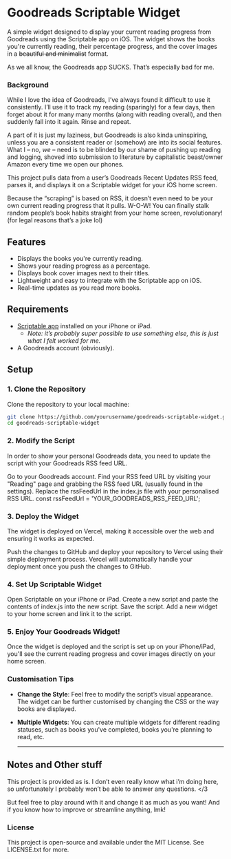 # Goodreads Scriptable Widget

A simple widget designed to display your current reading progress from Goodreads using the Scriptable app on iOS. The widget shows the books you're currently reading, their percentage progress, and the cover images in a ~~beautiful and minimalist~~ format.

As we all know, the Goodreads app SUCKS. That’s especially bad for me. 

### Background

While I love the idea of Goodreads, I’ve always found it difficult to use it consistently. I’ll use it to track my reading (sparingly) for a few days, then forget about it for many many months (along with reading overall), and then suddenly fall into it again. Rinse and repeat.

A part of it is just my laziness, but Goodreads is also kinda uninspiring, unless you are a consistent reader or (somehow) are into its social features. What I – no, *we* – need is to be blinded by our shame of pushing up reading and logging, shoved into submission to literature by capitalistic beast/owner Amazon every time we open our phones. 


This project pulls data from a user’s Goodreads Recent Updates RSS feed, parses it, and displays it on a Scriptable widget for your iOS home screen.

Because the “scraping” is based on RSS, it doesn’t even need to be your own current reading progress that it pulls. W-O-W! You can finally stalk random people’s book habits straight from your home screen, revolutionary! (for legal reasons that’s a joke lol)

## Features

- Displays the books you're currently reading.
- Shows your reading progress as a percentage.
- Displays book cover images next to their titles.
- Lightweight and easy to integrate with the Scriptable app on iOS.
- Real-time updates as you read more books.

## Requirements

- [Scriptable app](https://apps.apple.com/us/app/scriptable/id1405459188) installed on your iPhone or iPad.
	- *Note: it’s probably super possible to use something else, this is just what I felt worked for me.*
- A Goodreads account (obviously).
  
## Setup

### 1. Clone the Repository

Clone the repository to your local machine:

```bash
git clone https://github.com/yourusername/goodreads-scriptable-widget.git
cd goodreads-scriptable-widget
```

### 2. Modify the Script
In order to show your personal Goodreads data, you need to update the script with your Goodreads RSS feed URL.

Go to your Goodreads account.
Find your RSS feed URL by visiting your "Reading" page and grabbing the RSS feed URL (usually found in the settings).
Replace the rssFeedUrl in the index.js file with your personalised RSS URL.
const rssFeedUrl = 'YOUR_GOODREADS_RSS_FEED_URL';

### 3. Deploy the Widget
The widget is deployed on Vercel, making it accessible over the web and ensuring it works as expected.

Push the changes to GitHub and deploy your repository to Vercel using their simple deployment process. Vercel will automatically handle your deployment once you push the changes to GitHub.

### 4. Set Up Scriptable Widget
Open Scriptable on your iPhone or iPad.
Create a new script and paste the contents of index.js into the new script.
Save the script.
Add a new widget to your home screen and link it to the script.

### 5. Enjoy Your Goodreads Widget!
Once the widget is deployed and the script is set up on your iPhone/iPad, you'll see the current reading progress and cover images directly on your home screen.




### Customisation Tips

- **Change the Style**: Feel free to modify the script’s visual appearance. The widget can be further customised by changing the CSS or the way books are displayed.
- **Multiple Widgets**: You can create multiple widgets for different reading statuses, such as books you've completed, books you're planning to read, etc.
  
  ---

## Notes and Other stuff
This project is provided as is. I don’t even really know what i’m doing here, so unfortunately I probably won’t be able to answer any questions. </3

But feel free to play around with it and change it as much as you want! And if you know how to improve or streamline anything, lmk!

### License
This project is open-source and available under the MIT License. See LICENSE.txt for more.